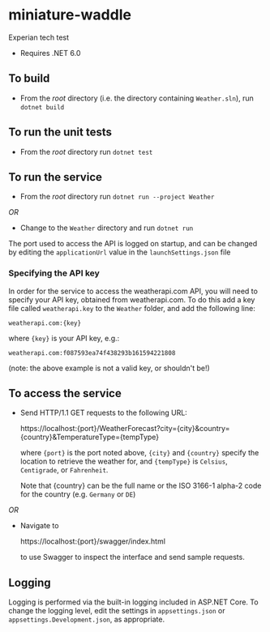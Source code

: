 
# miniature-waddle

Experian tech test

* Requires .NET 6.0

## To build

* From the _root_ directory (i.e. the directory containing `Weather.sln`), run `dotnet build`

## To run the unit tests

* From the _root_ directory run `dotnet test`

## To run the service

* From the _root_ directory run `dotnet run --project Weather`

*OR*

* Change to the `Weather` directory and run `dotnet run`

The port used to access the API is logged on startup, and can be changed by editing the `applicationUrl` value in the `launchSettings.json` file

### Specifying the API key

In order for the service to access the weatherapi.com API, you will need to specify your API key, obtained from weatherapi.com. To do this add a key file called `weatherapi.key` to the `Weather` folder, and add the following line:

    weatherapi.com:{key}
    
where `{key}` is your API key, e.g.:

    weatherapi.com:f087593ea74f438293b161594221808

(note: the above example is not a valid key, or shouldn't be!)

## To access the service

* Send HTTP/1.1 GET requests to the following URL:

    https://localhost:{port}/WeatherForecast?city={city}&country={country}&TemperatureType={tempType}
    
   where `{port}` is the port noted above, `{city}` and `{country}` specify the location to retrieve the weather for, and `{tempType}` is `Celsius`, `Centigrade`, or `Fahrenheit`.
   
   Note that {country} can be the full name or the ISO 3166-1 alpha-2 code for the country (e.g. `Germany` or `DE`)
 
 *OR*
 
 * Navigate to
 
     https://localhost:{port}/swagger/index.html

   to use Swagger to inspect the interface and send sample requests.

## Logging

Logging is performed via the built-in logging included in ASP.NET Core. To change the logging level, edit the settings in `appsettings.json` or `appsettings.Development.json`, as appropriate.
